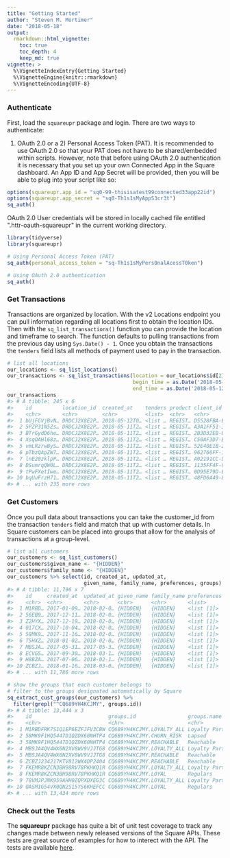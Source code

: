 ```yaml
---
title: "Getting Started"
author: "Steven M. Mortimer"
date: "2018-05-18"
output:
  rmarkdown::html_vignette:
    toc: true
    toc_depth: 4
    keep_md: true
vignette: >
  %\VignetteIndexEntry{Getting Started}
  %\VignetteEngine{knitr::rmarkdown}
  %\VignetteEncoding{UTF-8}
---
```




### Authenticate
First, load the `squareupr` package and login. There are two ways to authenticate: 
1) OAuth 2.0 or a 2) Personal Access Token (PAT). It is recommended to use OAuth 2.0 so that 
your PAT does not have to be shared/embedded within scripts. However, note that before 
using OAuth 2.0 authentication it is necessary that you set up your own Connected App 
in the Square dashboard. An App ID and App Secret will be provided, then you will 
be able to plug into your script like so: 


```r
options(squareupr.app_id = "sq0-99-thisisatest99connected33app22id")
options(squareupr.app_secret = "sq0-Th1s1sMyAppS3cr3t")
sq_auth()
```

OAuth 2.0 User credentials will be stored in locally cached file entitled ".httr-oauth-squareupr" 
in the current working directory.




```r
library(tidyverse)
library(squareupr)

# Using Personal Access Token (PAT)
sq_auth(personal_access_token = "sq-Th1s1sMyPers0nalAcessT0ken")

# Using OAuth 2.0 authentication
sq_auth()
```

### Get Transactions
Transactions are organized by location. With the v2 Locations endpoint you can pull 
information regarding all locations first to obtain the location IDs. Then with the 
`sq_list_transactions()` function you can provide the location and timeframe to search. 
The function defaults to pulling transactions from the previous day using `Sys.Date() - 1`. 
Once you obtain the transactions the `tenders` field lists all methods of payment 
used to pay in the transaction.


```r
# list all locations
our_locations <- sq_list_locations()
our_transactions <- sq_list_transactions(location = our_locations$id[2], 
                                         begin_time = as.Date('2018-05-11'), 
                                         end_time = as.Date('2018-05-12'))
our_transactions
#> # A tibble: 245 x 6
#>    id          location_id  created_at    tenders product client_id       
#>    <chr>       <chr>        <chr>         <list>  <chr>   <chr>           
#>  1 bUjFGVjBvN… DRDCJ2X8E2P… 2018-05-12T0… <list … REGIST… D5528FBA-E5DE-4…
#>  2 5PZP31N5Zs… DRDCJ2X8E2P… 2018-05-11T2… <list … REGIST… A3A1FF51-325A-4…
#>  3 BTrGydD6he… DRDCJ2X8E2P… 2018-05-11T2… <list … REGIST… 2B3D32EB-8E58-4…
#>  4 XsqOAHl68z… DRDCJ2X8E2P… 2018-05-11T2… <list … REGIST… C50AF3D7-BE32-4…
#>  5 vmLRzrwByS… DRDCJ2X8E2P… 2018-05-11T2… <list … REGIST… 52E40E1B-2333-4…
#>  6 pTbzQApZW7… DRDCJ2X8E2P… 2018-05-11T2… <list … REGIST… 962766FF-1436-4…
#>  7 lnE20zklpP… DRDCJ2X8E2P… 2018-05-11T2… <list … REGIST… A02191CC-9AC9-4…
#>  8 DSumrqQW0L… DRDCJ2X8E2P… 2018-05-11T2… <list … REGIST… 1135FF4F-9B89-4…
#>  9 tPwFXetIwe… DRDCJ2X8E2P… 2018-05-11T2… <list … REGIST… 0D95E79D-B44C-4…
#> 10 bqUuFrzH71… DRDCJ2X8E2P… 2018-05-11T2… <list … REGIST… 48FD6A49-80A9-4…
#> # ... with 235 more rows
```

### Get Customers
Once you pull data about transactions you can take the customer_id from the transaction 
`tenders` field and match that up with customer details. In Square customers can 
be placed into groups that allow for the analysis of transactions at a group-level.


```r
# list all customers
our_customers <- sq_list_customers()
our_customers$given_name <- "{HIDDEN}"
our_customers$family_name <- "{HIDDEN}"
our_customers %>% select(id, created_at, updated_at, 
                         given_name, family_name, preferences, groups)
#> # A tibble: 11,796 x 7
#>    id     created_at  updated_at given_name family_name preferences groups
#>    <chr>  <chr>       <chr>      <chr>      <chr>       <list>      <list>
#>  1 M1RBD… 2017-01-09… 2018-02-0… {HIDDEN}   {HIDDEN}    <list [1]>  <list…
#>  2 56EB9… 2017-12-11… 2018-02-0… {HIDDEN}   {HIDDEN}    <list [1]>  <NULL>
#>  3 Z2HYX… 2017-12-19… 2018-02-0… {HIDDEN}   {HIDDEN}    <list [1]>  <NULL>
#>  4 017CX… 2017-10-04… 2018-02-0… {HIDDEN}   {HIDDEN}    <list [1]>  <NULL>
#>  5 58MK9… 2017-11-16… 2018-02-0… {HIDDEN}   {HIDDEN}    <list [1]>  <list…
#>  6 T5HXZ… 2018-01-02… 2018-02-0… {HIDDEN}   {HIDDEN}    <list [1]>  <NULL>
#>  7 MBSJA… 2017-05-31… 2017-05-3… {HIDDEN}   {HIDDEN}    <list [1]>  <list…
#>  8 ECVG5… 2017-09-30… 2018-03-1… {HIDDEN}   {HIDDEN}    <list [1]>  <list…
#>  9 H8BZA… 2017-07-06… 2018-02-1… {HIDDEN}   {HIDDEN}    <list [1]>  <list…
#> 10 ZCBZJ… 2018-01-16… 2018-03-0… {HIDDEN}   {HIDDEN}    <list [1]>  <list…
#> # ... with 11,786 more rows

# show the groups that each customer belongs to
# filter to the groups designated automatically by Square
sq_extract_cust_groups(our_customers) %>%
  filter(grepl("^CQ689YH4KCJMY", groups.id))
#> # A tibble: 13,444 x 3
#>    id                         groups.id                 groups.name       
#>    <chr>                      <chr>                     <chr>             
#>  1 M1RBDFRK7S1Q1EP6EZFJFV3CBW CQ689YH4KCJMY.LOYALTY_ALL Loyalty Participa…
#>  2 58MK9F1HQ5447D1QZDX60NHTP4 CQ689YH4KCJMY.CHURN_RISK  Lapsed            
#>  3 58MK9F1HQ5447D1QZDX60NHTP4 CQ689YH4KCJMY.REACHABLE   Reachable         
#>  4 MBSJA4QV4WX6N2XV8WV9VJJTG8 CQ689YH4KCJMY.LOYALTY_ALL Loyalty Participa…
#>  5 MBSJA4QV4WX6N2XV8WV9VJJTG8 CQ689YH4KCJMY.REACHABLE   Reachable         
#>  6 ZCBZJ234217KTV812WX4DP2404 CQ689YH4KCJMY.REACHABLE   Reachable         
#>  7 FKEMR8KZCN3BH98RV78PKHKQ1R CQ689YH4KCJMY.LOYALTY_ALL Loyalty Participa…
#>  8 FKEMR8KZCN3BH98RV78PKHKQ1R CQ689YH4KCJMY.LOYAL       Regulars          
#>  9 78VMJPJNK959AHH0ZQPXDXEG3C CQ689YH4KCJMY.LOYALTY_ALL Loyalty Participa…
#> 10 QASM1G54VX0QN2S15YS6KHEFCC CQ689YH4KCJMY.LOYAL       Regulars          
#> # ... with 13,434 more rows
```

### Check out the Tests
The **squareupr** package has quite a bit of unit test coverage to track any 
changes made between newly released versions of the Square APIs. These tests are 
great source of examples for how to interect with the API. The tests are available 
<a target="_blank" href="https://github.com/StevenMMortimer/squareupr/tree/master/tests/testthat">here</a>.
